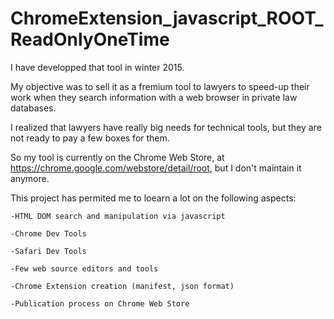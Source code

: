 # ChromeExtension_javascript_ROOT_ReadOnlyOneTime

I have developped that tool in winter 2015.

My objective was to sell it as a fremium tool to lawyers to speed-up their work when they search information with a web browser in private law databases.

I realized that lawyers have really big needs for technical tools, but they are not ready to pay a few boxes for them.

So my tool is currently on the Chrome Web Store, at  https://chrome.google.com/webstore/detail/root, but I don't maintain it anymore.

This project has permited me to loearn a lot on the following aspects:

	-HTML DOM search and manipulation via javascript
	
	-Chrome Dev Tools
	
	-Safari Dev Tools
	
	-Few web source editors and tools
	
	-Chrome Extension creation (manifest, json format)
	
	-Publication process on Chrome Web Store



